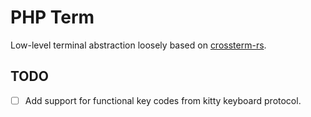 PHP Term
========

Low-level terminal abstraction loosely based on
[crossterm-rs](https://github.com/crossterm-rs/crossterm).

TODO
----

- [ ] Add support for functional key codes from kitty keyboard protocol.
